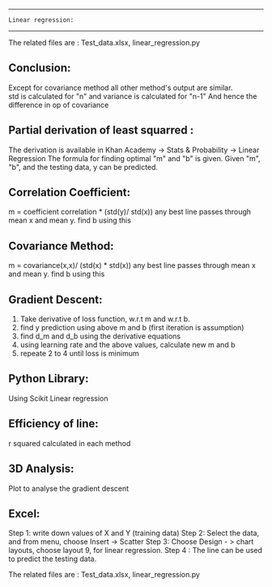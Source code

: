 ----------------------------------------------------------
	Linear regression:
----------------------------------------------------------

The related files are : Test_data.xlsx, linear_regression.py

Conclusion: 
-----------
Except for covariance method all other method's output are similar.  
std is calculated for "n" and variance is calculated for "n-1"
And hence the difference in op of covariance

Partial derivation of least squarred :
--------------------------------------
The derivation is available in Khan Academy -> Stats & Probability -> Linear Regression 
The formula for finding optimal "m" and "b" is given. 
Given "m", "b", and the testing data, y can be predicted.

Correlation Coefficient:
------------------------
m = coefficient correlation *  (std(y)/ std(x))
any best line passes through mean x and mean y. find b using this

Covariance Method:
-----------------
m = covariance(x,x)/ (std(x) * std(x))
any best line passes through mean x and mean y. find b using this

Gradient Descent:
-----------------
1. Take derivative of loss function, w.r.t m and w.r.t b.
2. find y prediction using above m and b (first iteration is assumption)
3. find d_m and d_b using the derivative equations
4. using learning rate and the above values, calculate new m and b
5. repeate 2 to 4 until loss is minimum 

Python Library:
---------------
Using Scikit Linear regression

Efficiency of line:
------------------
r squared calculated in each method

3D Analysis:
-----------
Plot to analyse the gradient descent

Excel:
------
Step 1: write down values of X and Y (training data)
Step 2: Select the data, and from menu, choose Insert -> Scatter 
Step 3: Choose Design - > chart layouts, choose layout 9,  for linear regression. 
Step 4 : The line can be used to predict the testing data. 

The related files are : 
Test_data.xlsx, linear_regression.py
